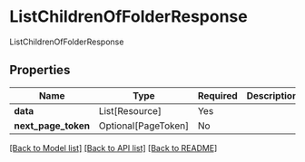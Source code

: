 # ListChildrenOfFolderResponse

ListChildrenOfFolderResponse

## Properties
| Name | Type | Required | Description |
| ------------ | ------------- | ------------- | ------------- |
**data** | List[Resource] | Yes |  |
**next_page_token** | Optional[PageToken] | No |  |


[[Back to Model list]](../../../../README.md#models-v2-link) [[Back to API list]](../../../../README.md#apis-v2-link) [[Back to README]](../../../../README.md)
